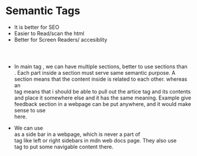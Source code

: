 # Semantic Tags

- It is better for SEO
- Easier to Read/scan the html
- Better for Screen Readers/ accesiblity

<header>    
</header>

<main>
</main>

<footer>
</footer>

- In main tag , we can have multiple sections, better to use sections than <div> . Each part inside a section must serve same semantic purpose. A section means that the content inside is related to each other.
  whereas an <article> tag means that i should be able to pull out the artice tag and its contents and place it somewhere else and it has the same meaning.
  Example give feedback section in a webpage can be put anywhere, and it would make sense to use <article> here.

<main>
        <section></section>
        <section></section>
</main>

- We can use <aside> as a side bar in a webpage, which is never a part of <main> tag like left or right sidebars in mdn web docs page. They also use <nav> tag to put some navigable content there.
